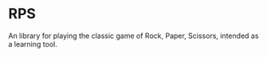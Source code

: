 # RPS

An library for playing the classic game of Rock, Paper,
Scissors, intended as a learning tool.
